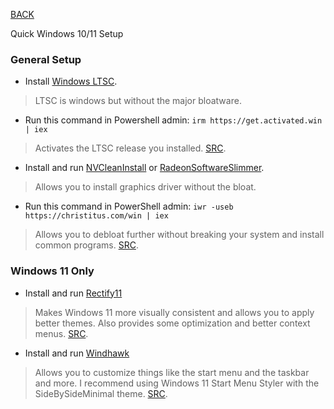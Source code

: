 
[BACK](..)

Quick Windows 10/11 Setup

### General Setup
- Install [Windows LTSC](https://massgrave.dev/windows_ltsc_links).
> LTSC is windows but without the major bloatware.
- Run this command in Powershell admin: ```irm https://get.activated.win | iex```
> Activates the LTSC release you installed. [SRC](https://github.com/massgravel/Microsoft-Activation-Scripts).
- Install and run [NVCleanInstall](https://www.techpowerup.com/download/techpowerup-nvcleanstall/) or [RadeonSoftwareSlimmer](https://github.com/GSDragoon/RadeonSoftwareSlimmer).
> Allows you to install graphics driver without the bloat.
- Run this command in PowerShell admin: ```iwr -useb https://christitus.com/win | iex```
> Allows you to debloat further without breaking your system and install common programs. [SRC](https://github.com/ChrisTitusTech/winutil).

### Windows 11 Only
- Install and run [Rectify11](https://rectify11.net/home)
> Makes Windows 11 more visually consistent and allows you to apply better themes. Also provides some optimization and better context menus. [SRC](https://github.com/Rectify11/Installer).
- Install and run [Windhawk](https://windhawk.net)
> Allows you to customize things like the start menu and the taskbar and more. I recommend using Windows 11 Start Menu Styler with the SideBySideMinimal theme. [SRC](https://github.com/ramensoftware/windhawk).
